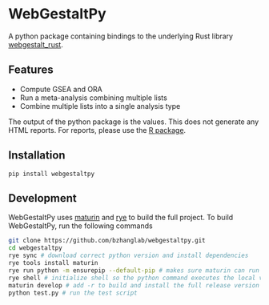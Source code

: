 # WebGestaltPy

A python package containing bindings to the underlying Rust library [webgestalt_rust](https://www.github.com/bzhanglab/webgestalt_rust).

## Features

- Compute GSEA and ORA
- Run a meta-analysis combining multiple lists
- Combine multiple lists into a single analysis type

The output of the python package is the values. This does not generate any HTML reports. For reports, please use the [R package](https://github.com/bzhanglab/webgestaltr).

## Installation

```
pip install webgestaltpy
```

## Development

WebGestaltPy uses [maturin](https://www.maturin.rs) and [rye](https://rye-up.com) to build the full project. To build WebGestaltPy, run the following commands

```bash
git clone https://github.com/bzhanglab/webgestaltpy.git
cd webgestaltpy
rye sync # download correct python version and install dependencies
rye tools install maturin
rye run python -m ensurepip --default-pip # makes sure maturin can run correctly
rye shell # initialize shell so the python command executes the local version
maturin develop # add -r to build and install the full release version of the rust library.
python test.py # run the test script
```
